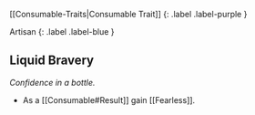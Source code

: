 
[[Consumable-Traits|Consumable Trait]]
{: .label .label-purple }

Artisan
{: .label .label-blue }

## Liquid Bravery
*Confidence in a bottle.*
* As a [[Consumable#Result]] gain [[Fearless]].

